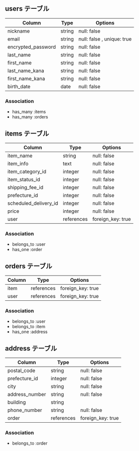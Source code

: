 ## users テーブル
| Column                | Type     | Options                    |
| --------------------- | -------- | -------------------------- |
| nickname              | string   | null: false                |
| email                 | string   | null: false , unique: true |
| encrypted_password    | string   | null: false                |
| last_name             | string   | null: false                |
| first_name            | string   | null: false                |
| last_name_kana        | string   | null: false                |
| first_name_kana       | string   | null: false                |
| birth_date            | date     | null: false                |

### Association
- has_many :items
- has_many :orders

## items テーブル
| Column                | Type       | Options           |
| --------------------- | ---------- | ----------------- |
| item_name             | string     | null: false       |
| item_info             | text       | null: false       |
| item_category_id      | integer    | null: false       |
| item_status_id        | integer    | null: false       |
| shipping_fee_id       | integer    | null: false       |
| prefecture_id         | integer    | null: false       |
| scheduled_delivery_id | integer    | null: false       |
| price                 | integer    | null: false       |
| user                  | references | foreign_key: true |

### Association
- belongs_to :user
- has_one :order

## orders テーブル
| Column      | Type       | Options           |
| ----------- | ---------- | ----------------- |
| item        | references | foreign_key: true |
| user        | references | foreign_key: true |

### Association
- belongs_to :user
- belongs_to :item
- has_one :address

## address テーブル
| Column             | Type       | Options           |
| ------------------ | ---------- | ----------------- |
| postal_code        | string     | null: false       |
| prefecture_id      | integer    | null: false       |
| city               | string     | null: false       |
| address_number     | string     | null: false       |
| building           | string     |                   |
| phone_number       | string     | null: false       |
| order              | references | foreign_key: true |

### Association
- belongs_to :order